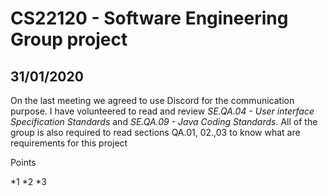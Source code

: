 # CS22120 - Software Engineering Group project 

## 31/01/2020

On the last meeting we agreed to use Discord for the communication purpose. I have volunteered to read and review *SE.QA.04 - User interface Specification Standards* and *SE.QA.09 - Java Coding Standards*. All of the group is also required to read sections QA.01, 02.,03 to know what are requirements for this project 

Points

*1
*2
*3


